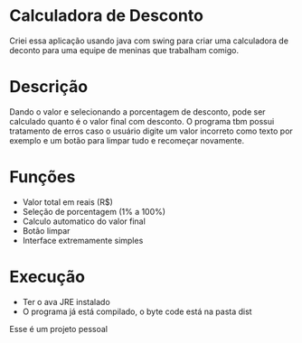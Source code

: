 # Calculadora de Desconto
Criei essa aplicação usando java com swing para criar uma calculadora de deconto para uma equipe de meninas que trabalham comigo.

# Descrição
Dando o valor e selecionando a porcentagem de desconto, pode ser calculado quanto é o valor final com desconto. 
O programa tbm possui tratamento de erros caso o usuário digite um valor incorreto como texto por exemplo e um botão para limpar tudo e recomeçar novamente. 

# Funções

- Valor total em reais (R$)
- Seleção de porcentagem (1% a 100%)
- Calculo automatico do valor final
- Botão limpar
- Interface extremamente simples

# Execução
- Ter o ava JRE instalado
- O programa já está compilado, o byte code está na pasta dist

Esse é um projeto pessoal


